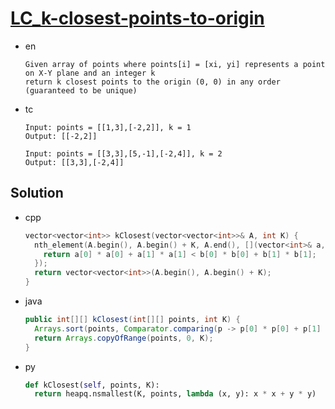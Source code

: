 # [LC_k-closest-points-to-origin](https://leetcode.com/problems/k-closest-points-to-origin)

* en

  ```en
  Given array of points where points[i] = [xi, yi] represents a point on X-Y plane and an integer k
  return k closest points to the origin (0, 0) in any order (guaranteed to be unique)
  ```

* tc

  ```tc
  Input: points = [[1,3],[-2,2]], k = 1
  Output: [[-2,2]]

  Input: points = [[3,3],[5,-1],[-2,4]], k = 2
  Output: [[3,3],[-2,4]]
  ```

## Solution

* cpp

  ```cpp
  vector<vector<int>> kClosest(vector<vector<int>>& A, int K) {
    nth_element(A.begin(), A.begin() + K, A.end(), [](vector<int>& a, vector<int>& b) {
      return a[0] * a[0] + a[1] * a[1] < b[0] * b[0] + b[1] * b[1];
    });
    return vector<vector<int>>(A.begin(), A.begin() + K);
  }
  ```

* java

  ```java
  public int[][] kClosest(int[][] points, int K) {
    Arrays.sort(points, Comparator.comparing(p -> p[0] * p[0] + p[1] * p[1]));
    return Arrays.copyOfRange(points, 0, K);
  }
  ```

* py

  ```py
  def kClosest(self, points, K):
    return heapq.nsmallest(K, points, lambda (x, y): x * x + y * y)
  ```
